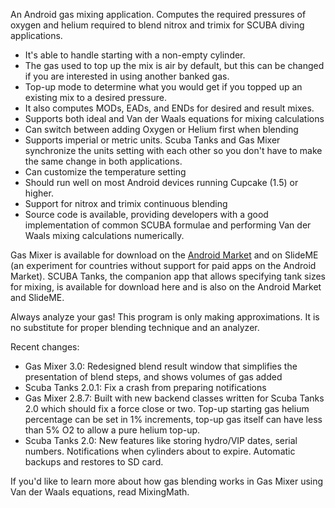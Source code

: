 An Android gas mixing application. Computes the required pressures of oxygen and helium required to blend nitrox and trimix for SCUBA diving applications.
  * It's able to handle starting with a non-empty cylinder.
  * The gas used to top up the mix is air by default, but this can be changed if you are interested in using another banked gas.
  * Top-up mode to determine what you would get if you topped up an existing mix to a desired pressure.
  * It also computes MODs, EADs, and ENDs for desired and result mixes.
  * Supports both ideal and Van der Waals equations for mixing calculations
  * Can switch between adding Oxygen or Helium first when blending
  * Supports imperial or metric units. Scuba Tanks and Gas Mixer synchronize the units setting with each other so you don't have to make the same change in both applications.
  * Can customize the temperature setting
  * Should run well on most Android devices running Cupcake (1.5) or higher.
  * Support for nitrox and trimix continuous blending
  * Source code is available, providing developers with a good implementation of common SCUBA formulae and performing Van der Waals mixing calculations numerically.

Gas Mixer is available for download on the [Android Market](https://market.android.com/details?id=divestoclimb.gasmixer) and on SlideME (an experiment for countries without support for paid apps on the Android Market). SCUBA Tanks, the companion app that allows specifying tank sizes for mixing, is available for download here and is also on the Android Market and SlideME.

Always analyze your gas! This program is only making approximations. It is no substitute for proper blending technique and an analyzer.

Recent changes:

  * Gas Mixer 3.0: Redesigned blend result window that simplifies the presentation of blend steps, and shows volumes of gas added
  * Scuba Tanks 2.0.1: Fix a crash from preparing notifications
  * Gas Mixer 2.8.7: Built with new backend classes written for Scuba Tanks 2.0 which should fix a force close or two. Top-up starting gas helium percentage can be set in 1% increments, top-up gas itself can have less than 5% O2 to allow a pure helium top-up.
  * Scuba Tanks 2.0: New features like storing hydro/VIP dates, serial numbers. Notifications when cylinders about to expire. Automatic backups and restores to SD card.

If you'd like to learn more about how gas blending works in Gas Mixer using Van der Waals equations, read MixingMath.
